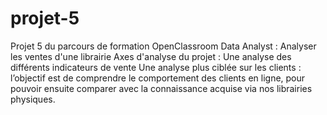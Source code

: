# projet-5
Projet 5 du parcours de formation OpenClassroom Data Analyst : Analyser les ventes d'une librairie
Axes d'analyse du projet : 
Une analyse des différents indicateurs de vente
Une analyse plus ciblée sur les clients : l’objectif est de comprendre le comportement des clients en ligne, pour pouvoir ensuite comparer avec la connaissance acquise via nos librairies physiques.
